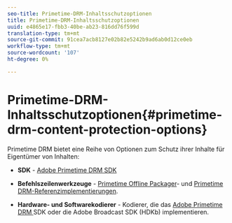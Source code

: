 ```yaml
---
seo-title: Primetime-DRM-Inhaltsschutzoptionen
title: Primetime-DRM-Inhaltsschutzoptionen
uuid: e4865e17-fbb3-40be-ab23-816dd76f599d
translation-type: tm+mt
source-git-commit: 91cea7acb8127e02b82e5242b9ad6ab0d12ce0eb
workflow-type: tm+mt
source-wordcount: '107'
ht-degree: 0%

---
```



# Primetime-DRM-Inhaltsschutzoptionen{#primetime-drm-content-protection-options}

Primetime DRM bietet eine Reihe von Optionen zum Schutz ihrer Inhalte für Eigentümer von Inhalten:

* **SDK**  -  [Adobe Primetime DRM SDK](https://helpx.adobe.com/content/dam/help/en/primetime/drm/drm_sdk_overview.pdf)

* **Befehlszeilenwerkzeuge**  -  [Primetime Offline Packager](https://helpx.adobe.com/content/dam/help/en/primetime/guides/offline_packager_getting_started.pdf)- und  [Primetime DRM-Referenzimplementierungen](https://helpx.adobe.com/content/dam/help/en/primetime/drm/drm_reference_implementations.pdf).

* **Hardware- und Softwarekodierer**  - Kodierer, die das  [Adobe Primetime DRM ](https://helpx.adobe.com/content/dam/help/en/primetime/drm/drm_sdk_overview.pdf) SDK oder die Adobe Broadcast SDK (HDKb) implementieren.